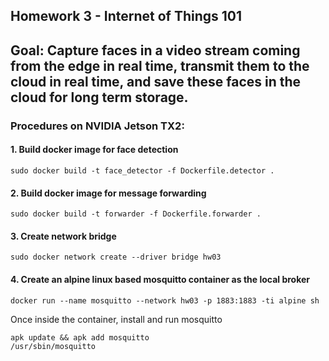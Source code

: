 ## Homework 3 - Internet of Things 101
## Goal: Capture faces in a video stream coming from the edge in real time, transmit them to the cloud in real time, and save these faces in the cloud for long term storage.

### Procedures on NVIDIA Jetson TX2:
#### 1. Build docker image for face detection
```sudo docker build -t face_detector -f Dockerfile.detector .```
#### 2. Build docker image for message forwarding
```sudo docker build -t forwarder -f Dockerfile.forwarder .```
#### 3. Create network bridge
```sudo docker network create --driver bridge hw03```
#### 4. Create an alpine linux based mosquitto container as the local broker
```docker run --name mosquitto --network hw03 -p 1883:1883 -ti alpine sh```
  
  Once inside the container, install and run mosquitto
  ```
  apk update && apk add mosquitto
  /usr/sbin/mosquitto
  ```
